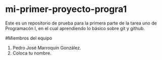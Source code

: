 # mi-primer-proyecto-progra1
Este es un repositorio de prueba para la primera parte de la tarea uno de Programacón I, en el cual aprendiendo lo básico sobre git y github.

#Miembros del equipo
1. Pedro José Marroquín González.
2. Coloca tu nombre.

